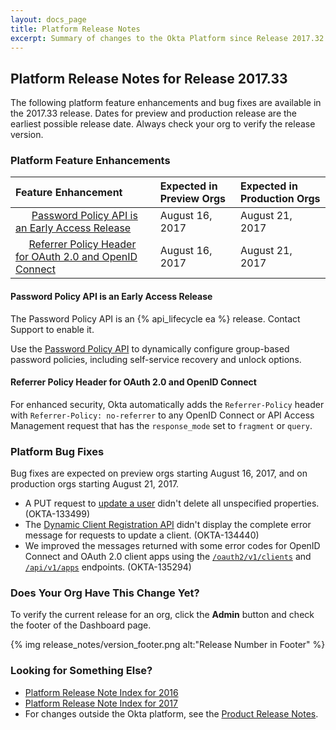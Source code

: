 ```yaml
---
layout: docs_page
title: Platform Release Notes
excerpt: Summary of changes to the Okta Platform since Release 2017.32
---
```


## Platform Release Notes for Release 2017.33

The following platform feature enhancements and bug fixes are available in the 2017.33 release.
Dates for preview and production release are the earliest possible release date. Always check your org to verify the release version.

### Platform Feature Enhancements

| Feature Enhancement                                                                                                  | Expected in Preview Orgs | Expected in Production Orgs             |
|:---------------------------------------------------------------------------------------------------------------------|:-------------------------|:----------------------------------------|
|       [Password Policy API is an Early Access Release](#password-policy-api-is-an-early-access-release)                    | August 16, 2017          | August 21, 2017                         |
|      [Referrer Policy Header for OAuth 2.0 and OpenID Connect](#referrer-policy-header-for-oauth-20-and-openid-connect)   | August 16, 2017          | August 21, 2017                         |

#### Password Policy API is an Early Access Release
<!-- REQ-10227 -->

The Password Policy API is an {% api_lifecycle ea %} release. Contact Support to enable it.

Use the [Password Policy API](/docs/api/resources/policy.html#GroupPasswordPolicy) to dynamically configure group-based password policies, including self-service recovery and unlock options.

#### Referrer Policy Header for OAuth 2.0 and OpenID Connect
<!-- OKTA-96522 -->

For enhanced security, Okta automatically adds the `Referrer-Policy` header with `Referrer-Policy: no-referrer` to any OpenID Connect or API Access Management request that has the `response_mode` set to `fragment` or `query`.

### Platform Bug Fixes

Bug fixes are expected on preview orgs starting August 16, 2017, and on production orgs starting August 21, 2017.

* A PUT request to [update a user](/docs/api/resources/users.html#update-user) didn't delete all unspecified properties. (OKTA-133499)
* The [Dynamic Client Registration API](/docs/api/resources/oauth-clients.html) didn't display the complete error message for requests to update a client. (OKTA-134440)
* We improved the messages returned with some error codes for OpenID Connect and OAuth 2.0 client apps using the [`/oauth2/v1/clients`](/docs/api/resources/oauth-clients.html) and [`/api/v1/apps`](/docs/api/resources/apps.html) endpoints. (OKTA-135294)

### Does Your Org Have This Change Yet?

To verify the current release for an org, click the **Admin** button and check the footer of the Dashboard page.

{% img release_notes/version_footer.png alt:"Release Number in Footer" %}

### Looking for Something Else?

* [Platform Release Note Index for 2016](platform-release-notes2016-index.html) 
* [Platform Release Note Index for 2017](platform-release-notes2017-index.html)
* For changes outside the Okta platform, see the [Product Release Notes](https://help.okta.com/en/prev/Content/Topics/ReleaseNotes/preview.htm).

